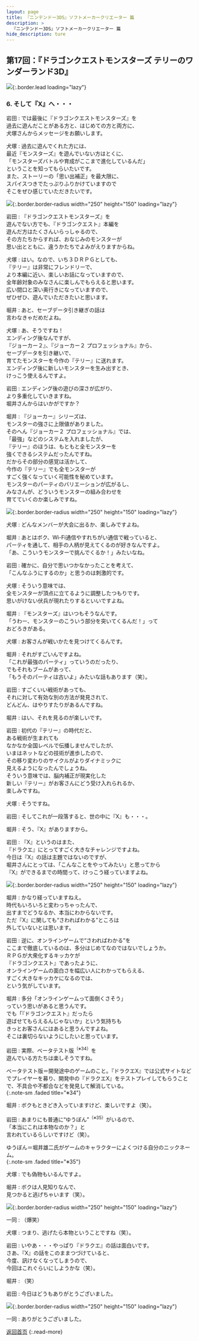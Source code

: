 ```yaml
---
layout: page
title: 『ニンテンドー3DS』ソフトメーカークリエーター 篇
description: >
  『ニンテンドー3DS』ソフトメーカークリエーター 篇
hide_description: ture
---
```


## 第17回：『ドラゴンクエストモンスターズ テリーのワンダーランド3D』

![](/others/interviews/jp/3ds/creators/vol1/img/mainvisual6.jpg){:.border.lead loading="lazy"}

### 6. そして『X』へ・・・

岩田
: では最後に『ドラゴンクエストモンスターズ』を<br>過去に遊んだことがある方と、はじめての方と両方に、<br>犬塚さんからメッセージをお願いします。

犬塚
: 過去に遊んでくれた方には、<br>最近『モンスターズ』を遊んでいない方はとくに、<br>「モンスターズバトルや育成がここまで進化しているんだ」<br>ということを知ってもらいたいです。<br>また、ストーリーの「思い出補正」を最大限に、<br>スパイスつきでたっぷりふりかけていますので<br>そこをぜひ感じていただきたいです。

![](/others/interviews/jp/3ds/creators/vol1/img/photo17.jpg){:.border.border-radius width="250" height="150" loading="lazy"}

岩田
: 『ドラゴンクエストモンスターズ』を<br>遊んでない方でも、『ドラゴンクエスト』本編を<br>遊んだ方はたくさんいらっしゃるので、<br>その方たちからすれば、おなじみのモンスターが<br>思い出とともに、違うかたちでよみがえりますからね。

犬塚
: はい。なので、いち３ＤＲＰＧとしても、<br>『テリー』は非常にフレンドリーで、<br>より本編に近い、楽しいお話になっていますので、<br>全年齢対象のみなさんに楽しんでもらえると思います。<br>広い間口と深い奥行きになっていますので、<br>ぜひぜひ、遊んでいただきたいと思います。

堀井
: あと、セーブデータ引き継ぎの話は<br>言わなきゃだめだよね。

犬塚
: あ、そうですね！<br>エンディング後なんですが、<br>『ジョーカー２』、『ジョーカー２ プロフェッショナル』から、<br>セーブデータを引き継いで、<br>育てたモンスターを今作の『テリー』に送れます。<br>エンディング後に新しいモンスターを生み出すとき、<br>けっこう使えるんですよ。

岩田
: エンディング後の遊びの深さが広がり、<br>より多重化していきますね。<br>堀井さんからはいかがですか？

堀井
: 『ジョーカー』シリーズは、<br>モンスターの強さに上限値がありました。<br>そのへん『ジョーカー２ プロフェッショナル』では、<br>「最強」などのシステムを入れましたが、<br>『テリー』のほうは、もともと全モンスターを<br>強くできるシステムだったんですね。<br>だからその部分の感覚は活かして、<br>今作の『テリー』でも全モンスターが<br>すごく強くなっていく可能性を秘めています。<br>モンスターのパーティのバリエーションが広がるし、<br>みなさんが、どういうモンスターの組み合わせを<br>育てていくのか楽しみですね。

![](/others/interviews/jp/3ds/creators/vol1/img/photo18.jpg){:.border.border-radius width="250" height="150" loading="lazy"}

犬塚
: どんなメンバーが大会に出るか、楽しみですよね。

堀井
: あとはボク、Wi-Fi通信やすれちがい通信で戦っていると、<br>パーティを通して、相手の人柄が見えてくるのが好きなんですよ。<br>「あ、こういうモンスターで挑んでくるか！」みたいなね。

岩田
: 確かに、自分で思いつかなかったことを考えて、<br>「こんなふうにするのか」と思うのは刺激的です。

犬塚
: そういう意味では、<br>全モンスターが頂点に立てるように調整したつもりです。<br>思いがけない伏兵が現れたりするといいですよね。

堀井
: 『モンスターズ』はいつもそうなんです。<br>「うわー、モンスターのこういう部分を突いてくるんだ！」って<br>おどろきがある。

犬塚
: お客さんが戦いかたを見つけてくるんです。

堀井
: それがすごいんですよね。<br>「これが最強のパーティ」っていうのだったり、<br>でもそれもブームがあって、<br>「もうそのパーティは古いよ」みたいな話もあります（笑）。

岩田
: すごくいい戦術があっても、<br>それに対して有効な別の方法が発見されて、<br>どんどん、はやりすたりがあるんですね。

堀井
: はい、それを見るのが楽しいです。

岩田
: 初代の『テリー』の時代だと、<br>ある戦術が生まれても<br>なかなか全国レベルで伝播しませんでしたが、<br>いまはネットなどの技術が進歩したので、<br>その移り変わりのサイクルがよりダイナミックに<br>見えるようになったんでしょうね。<br>そういう意味では、脳内補正が現実化した<br>新しい『テリー』がお客さんにどう受け入れられるか、<br>楽しみですね。

犬塚
: そうですね。

岩田
: そしてこれが一段落すると、世の中に『X』も・・・。

堀井
: そう、『X』がありますから。

岩田
: 『X』というのはまた、<br>『ドラクエ』にとってすごく大きなチャレンジですよね。<br>今日は『X』の話は主題ではないのですが、<br>堀井さんにとっては、「こんなことをやってみたい」と思ってから<br>『X』ができるまでの時間って、けっこう経っていますよね。

![](/others/interviews/jp/3ds/creators/vol1/img/photo19.jpg){:.border.border-radius width="250" height="150" loading="lazy"}

堀井
: かなり経っていますねえ。<br>時代もいろいろと変わっちゃったんで、<br>出すまでどうなるか、本当にわからないです。<br>ただ『X』に関しても“さわればわかる”ところは<br>外していないとは思います。

岩田
: 逆に、オンラインゲームで“さわればわかる”を<br>ここまで徹底しているのは、多分はじめてなのではないでしょうか。<br>ＲＰＧが大衆化するキッカケが<br>『ドラゴンクエスト』であったように、<br>オンラインゲームの面白さを幅広い人にわかってもらえる、<br>すごく大きなキッカケになるのでは、<br>という気がしています。

堀井
: 多分「オンラインゲームって面倒くさそう」<br>っていう思いがあると思うんです。<br>でも「『ドラゴンクエスト』だったら<br>遊ばせてもらえるんじゃないか」という気持ちも<br>きっとお客さんにはあると思うんですよね。<br>そこは裏切らないようにしたいと思っています。

岩田
: 実際、ベータテスト版<sup>（※34）</sup>を<br>遊んでいる方たちは楽しそうですね。

ベータテスト版＝開発途中のゲームのこと。『ドラクエX』では公式サイトなどでプレイヤーを募り、開発中の『ドラクエX』をテストプレイしてもらうことで、不具合や不都合などを発見して解消している。              
{:.note-sm .faded title="※34"}

堀井
: ボクもときどき入っていますけど、楽しいですよ（笑）。

岩田
: あまりにも普通に“ゆうぼん”<sup>（※35）</sup>がいるので、<br>「本当にこれは本物なのか？」と<br>言われているらしいですけど（笑）。

ゆうぼん＝堀井雄二氏がゲームのキャラクターによくつける自分のニックネーム。              
{:.note-sm .faded title="※35"}

犬塚
: でも偽物もいるんですよ。

堀井
: ボクは人見知りなんで、<br>見つかると逃げちゃいます（笑）。

![](/others/interviews/jp/3ds/creators/vol1/img/photo20.jpg){:.border.border-radius width="250" height="150" loading="lazy"}

一同
: （爆笑）

犬塚
: つまり、逃げたら本物ということですね（笑）。

岩田
: いやあ・・・やっぱり『ドラクエ』の話は面白いです。<br>さあ、『X』の話をこのままつづけていると、<br>今度、訊けなくなってしまうので、<br>今回はこれぐらいにしようかな（笑）。

堀井
: （笑）

岩田
: 今日はどうもありがとうございました。

![](/others/interviews/jp/3ds/creators/vol1/img/photo21.jpg){:.border.border-radius width="250" height="150" loading="lazy"}

一同
: ありがとうございました。

[返回首页](../../../../../)
{:.read-more}

